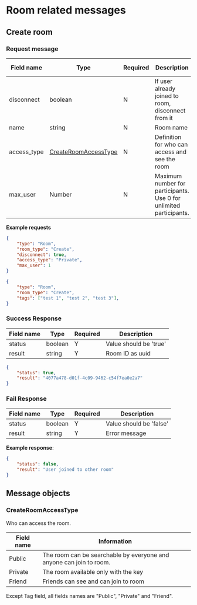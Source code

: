 # Room related messages

## Create room

### Request message

| Field name  | Type                                          | Required | Description                                                        | Default value |
|-------------|-----------------------------------------------|----------|--------------------------------------------------------------------|---------------|
| disconnect  | boolean                                       | N        | If user already joined to room, disconnect from it                 | false         |
| name        | string                                        | N        | Room name                                                          |               |
| access_type | [CreateRoomAccessType](#CreateRoomAccessType) | N        | Definition for who can access and see the room                     | Public        |
| max_user    | Number                                        | N        | Maximum number for participants. Use 0 for unlimited participants. | Unlimited     |

**Example requests**

```json
{
    "type": "Room",
    "room_type": "Create",
    "disconnect": true,
    "access_type": "Private",
    "max_user": 1
}
```

```json
{
    "type": "Room",
    "room_type": "Create",
    "tags": ["test 1", "test 2", "test 3"],
}
```



### Success Response

| Field name | Type    | Required | Description                 |
|------------|---------|----------|-----------------------------|
| status     | boolean | Y        | Value should be 'true'      |
| result     | string  | Y        | Room ID as uuid |

```json
{
    "status": true,
    "result": "4077a478-d01f-4c09-9462-c54f7ea0e2a7"
}
```

### Fail Response

| Field name | Type    | Required | Description                 |
|------------|---------|----------|-----------------------------|
| status     | boolean | Y        | Value should be 'false'     |
| result     | string  | Y        | Error message               |


**Example response**:

```json
{
    "status": false,
    "result": "User joined to other room"
}
```


## Message objects

### CreateRoomAccessType

Who can access the room.

| Field name    | Information |
|---------|-------|
| Public  | The room can be searchable by everyone and anyone can join to room.     |
| Private | The room available only with the key     |
| Friend  | Friends can see and can join to room     |


Except Tag field, all fields names are "Public", "Private" and "Friend".
